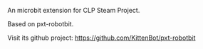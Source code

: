 An microbit extension for CLP Steam Project.

Based on pxt-robotbit.

Visit its github project: https://github.com/KittenBot/pxt-robotbit

